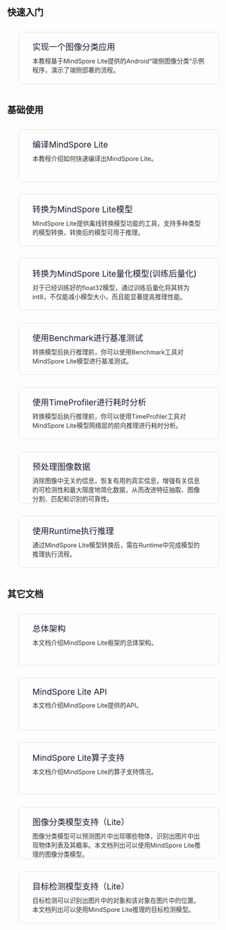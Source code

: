 <h2>快速入门</h2>

<div style="padding:1.2rem 2rem; margin:0.9rem 1.6rem; border:1px solid #e5e5e5; border-radius:0.5rem; display:inline-block; width:400px; height:80px;">
    <a  href="https://www.mindspore.cn/tutorial/lite/zh-CN/r1.0/quick_start/quick_start.html" style="display:inline-block; text-decoration:none">
        <div>
            <div style="font-size:1.2rem; font-weight:400; margin-bottom:0.5rem;text-align:left">
                <span style="color:#1a1c33;">实现一个图像分类应用</span>
            </div>
            <div style="font-size:0.9rem; color:#333">
            本教程基于MindSpore Lite提供的Android“端侧图像分类”示例程序，演示了端侧部署的流程。
            </div>
        </div>
    </a>
</div>

<h2>基础使用</h2>

<div style="padding:1.2rem 2rem; margin:0.9rem 1.6rem; border:1px solid #e5e5e5; border-radius:0.5rem;display:inline-block;width:400px;height:80px; float:left">
    <a href="https://www.mindspore.cn/tutorial/lite/zh-CN/r1.0/use/build.html" style="display:block; text-decoration:none">
        <div>
            <div style="font-size:1.2rem; font-weight:400; margin-bottom:0.5rem;text-align:left">
                <span style="color:#1a1c33;">编译MindSpore Lite</span>
            </div>
            <div style="font-size:0.9rem; color:#333">
            本教程介绍如何快速编译出MindSpore Lite。
            </div>
        </div>
    </a>
</div>

<div style="padding:1.2rem 2rem; margin:0.9rem 1.6rem; border:1px solid #e5e5e5; border-radius:0.5rem; display:inline-block; width:400px; height:80px; ">
    <a href="https://www.mindspore.cn/tutorial/lite/zh-CN/r1.0/use/converter_tool.html" style="display:block;text-decoration:none">
        <div>
            <div style="font-size:1.2rem; font-weight:400; margin-bottom:0.5rem;text-align:left">
                <span style="color:#1a1c33;">转换为MindSpore Lite模型</span>
            </div>
            <div style="font-size:0.9rem; color:#333">
            MindSpore Lite提供离线转换模型功能的工具，支持多种类型的模型转换，转换后的模型可用于推理。
            </div>
        </div>
    </a>
</div>

<div style="padding:1.2rem 2rem; margin:0.9rem 1.6rem; border:1px solid #e5e5e5; border-radius:0.5rem;display:inline-block;width:400px;height:80px; ">
    <a href="https://www.mindspore.cn/tutorial/lite/zh-CN/r1.0/use/post_training_quantization.html" style="display:block; text-decoration:none">
        <div>
            <div style="font-size:1.2rem; font-weight:400; margin-bottom:0.5rem;text-align:left">
                <span style="color:#1a1c33;">转换为MindSpore Lite量化模型(训练后量化)</span>
            </div>
            <div style="font-size:0.9rem; color:#333">
            对于已经训练好的float32模型，通过训练后量化将其转为int8，不仅能减小模型大小，而且能显著提高推理性能。
            </div>
        </div>
    </a>
</div>

<div style="padding:1.2rem 2rem; margin:0.9rem 1.6rem; border:1px solid #e5e5e5; border-radius:0.5rem;display:inline-block;width:400px;height:80px; float:left">
    <a href="https://www.mindspore.cn/tutorial/lite/zh-CN/r1.0/use/benchmark_tool.html" style="display:block; text-decoration:none">
        <div>
            <div style="font-size:1.2rem; font-weight:400; margin-bottom:0.5rem;text-align:left">
                <span style="color:#1a1c33;">使用Benchmark进行基准测试</span>
            </div>
            <div style="font-size:0.9rem; color:#333">
            转换模型后执行推理前，你可以使用Benchmark工具对MindSpore Lite模型进行基准测试。
            </div>
        </div>
    </a>
</div>

<div style="padding:1.2rem 2rem; margin:0.9rem 1.6rem; border:1px solid #e5e5e5; border-radius:0.5rem;display:inline-block;width:400px;height:80px; float:left">
    <a href="https://www.mindspore.cn/tutorial/lite/zh-CN/r1.0/use/timeprofiler_tool.html" style="display:block; text-decoration:none">
        <div>
            <div style="font-size:1.2rem; font-weight:400; margin-bottom:0.5rem;text-align:left">
                <span style="color:#1a1c33;">使用TimeProfiler进行耗时分析</span>
            </div>
            <div style="font-size:0.9rem; color:#333">
            转换模型后执行推理前，你可以使用TimeProfiler工具对MindSpore Lite模型网络层的前向推理进行耗时分析。
            </div>
        </div>
    </a>
</div>

<div style="padding:1.2rem 2rem; margin:0.9rem 1.6rem; border:1px solid #e5e5e5; border-radius:0.5rem;display:inline-block;width:400px;height:80px; float:left">
    <a href="https://www.mindspore.cn/tutorial/lite/zh-CN/r1.0/use/image_processing.html" style="display:block; text-decoration:none">
        <div>
            <div style="font-size:1.2rem; font-weight:400; margin-bottom:0.5rem;text-align:left">
                <span style="color:#1a1c33;">预处理图像数据</span>
            </div>
            <div style="font-size:0.9rem; color:#333">
            消除图像中无关的信息，恢复有用的真实信息，增强有关信息的可检测性和最大限度地简化数据，从而改进特征抽取、图像分割、匹配和识别的可靠性。
            </div>
        </div>
    </a>
</div>

<div style="padding:1.2rem 2rem; margin:0.9rem 1.6rem; border:1px solid #e5e5e5; border-radius:0.5rem;display:inline-block;width:400px;height:80px; ">
    <a href="https://www.mindspore.cn/tutorial/lite/zh-CN/r1.0/use/runtime.html" style="display:block; text-decoration:none">
        <div>
            <div style="font-size:1.2rem; font-weight:400; margin-bottom:0.5rem;text-align:left">
                <span style="color:#1a1c33;">使用Runtime执行推理</span>
            </div>
            <div style="font-size:0.9rem; color:#333">
            通过MindSpore Lite模型转换后，需在Runtime中完成模型的推理执行流程。
            </div>
        </div>
    </a>
</div>

<h2>其它文档</h2>

<div style="padding:1.2rem 2rem; margin:0.9rem 1.6rem; border:1px solid #e5e5e5; border-radius:0.5rem;display:inline-block;width:400px;height:80px; float:left">
    <a href="https://www.mindspore.cn/doc/note/zh-CN/r1.0/design/mindspore/architecture_lite.html" style="display:block; text-decoration:none">
        <div>
            <div style="font-size:1.2rem; font-weight:400; margin-bottom:0.5rem;text-align:left">
                <span style="color:#1a1c33;">总体架构</span>
            </div>
            <div style="font-size:0.9rem; color:#333">
            本文档介绍MindSpore Lite框架的总体架构。
            </div>
        </div>
    </a>
</div>

<div style="padding:1.2rem 2rem; margin:0.9rem 1.6rem; border:1px solid #e5e5e5; border-radius:0.5rem;display:inline-block;width:400px;height:80px; float:left">
    <a href="https://www.mindspore.cn/doc/api_cpp/zh-CN/r1.0/index.html" style="display:block; text-decoration:none">
        <div>
            <div style="font-size:1.2rem; font-weight:400; margin-bottom:0.5rem;text-align:left">
                <span style="color:#1a1c33;">MindSpore Lite API</span>
            </div>
            <div style="font-size:0.9rem; color:#333">
            本文档介绍MindSpore Lite提供的API。
            </div>
        </div>
    </a>
</div>

<div style="padding:1.2rem 2rem; margin:0.9rem 1.6rem; border:1px solid #e5e5e5; border-radius:0.5rem;display:inline-block;width:400px;height:80px; float:left">
    <a href="https://www.mindspore.cn/doc/note/zh-CN/r1.0/operator_list_lite.html" style="display:block; text-decoration:none">
        <div>
            <div style="font-size:1.2rem; font-weight:400; margin-bottom:0.5rem;text-align:left">
                <span style="color:#1a1c33;">MindSpore Lite算子支持</span>
            </div>
            <div style="font-size:0.9rem; color:#333">
            本文档介绍MindSpore Lite的算子支持情况。
            </div>
        </div>
    </a>
</div>

<div style="padding:1.2rem 2rem; margin:0.9rem 1.6rem; border:1px solid #e5e5e5; border-radius:0.5rem;display:inline-block;width:400px;height:80px; float:left">
    <a href="https://www.mindspore.cn/doc/note/zh-CN/r1.0/image_classification_lite.html" style="display:block; text-decoration:none">
        <div>
            <div style="font-size:1.2rem; font-weight:400; margin-bottom:0.5rem;text-align:left">
                <span style="color:#1a1c33;">图像分类模型支持（Lite）</span>
            </div>
            <div style="font-size:0.9rem; color:#333">
            图像分类模型可以预测图片中出现哪些物体，识别出图片中出现物体列表及其概率。本文档列出可以使用MindSpore Lite推理的图像分类模型。
            </div>
        </div>
    </a>
</div>

<div style="padding:1.2rem 2rem; margin:0.9rem 1.6rem; border:1px solid #e5e5e5; border-radius:0.5rem;display:inline-block;width:400px;height:80px; float:left">
    <a href="https://www.mindspore.cn/doc/note/zh-CN/r1.0/object_detection_lite.html" style="display:block; text-decoration:none">
        <div>
            <div style="font-size:1.2rem; font-weight:400; margin-bottom:0.5rem;text-align:left">
                <span style="color:#1a1c33;">目标检测模型支持（Lite）</span>
            </div>
            <div style="font-size:0.9rem; color:#333">
            目标检测可以识别出图片中的对象和该对象在图片中的位置。本文档列出可以使用MindSpore Lite推理的目标检测模型。
            </div>
        </div>
    </a>
</div>
